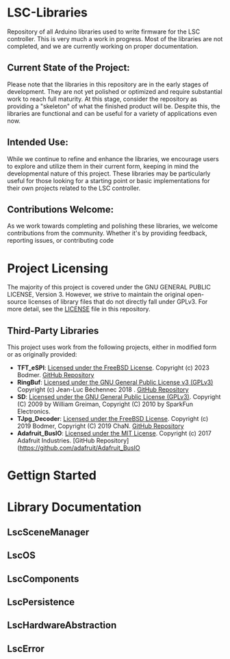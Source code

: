 # LSC-Libraries
Repository of all Arduino libraries used to write firmware for the LSC controller. This is very much a work in progress. Most of the libraries are not completed, and we are currently working on proper documentation.

## Current State of the Project:

Please note that the libraries in this repository are in the early stages of development. They are not yet polished or optimized and require substantial work to reach full maturity. At this stage, consider the repository as providing a "skeleton" of what the finished product will be. Despite this, the libraries are functional and can be useful for a variety of applications even now.

## Intended Use:

While we continue to refine and enhance the libraries, we encourage users to explore and utilize them in their current form, keeping in mind the developmental nature of this project. These libraries may be particularly useful for those looking for a starting point or basic implementations for their own projects related to the LSC controller.

## Contributions Welcome:

As we work towards completing and polishing these libraries, we welcome contributions from the community. Whether it's by providing feedback, reporting issues, or contributing code

# Project Licensing

The majority of this project is covered under the GNU GENERAL PUBLIC LICENSE, Version 3. However, we strive to maintain the original open-source licenses of library files that do not directly fall under GPLv3. For more detail, see the [LICENSE](./LICENSE) file in this repository.

## Third-Party Libraries

This project uses work from the following projects, either in modified form or as originally provided:

- **TFT_eSPI**: [Licensed under the FreeBSD License](./TFT_eSPI/license.txt). Copyright (c) 2023 Bodmer. [GitHub Repository](https://github.com/Bodmer/TFT_eSPI)
- **RingBuf**: [Licensed under the GNU General Public License v3 (GPLv3)](./RingBuf/LICENSE-GPLv3) Copyright (c) Jean-Luc Béchennec 2018 . [GitHub Repository](https://github.com/Locoduino/RingBuffer/tree/master)
- **SD**: [Licensed under the GNU General Public License (GPLv3)](./SD/README.adoc). Copyright (C) 2009 by William Greiman, Copyright (C) 2010 by SparkFun Electronics.
- **TJpg_Decoder**: [Licensed under the FreeBSD License](./TJpg_Decoder/license.txt). Copyright (c) 2019 Bodmer, Copyright (C) 2019 ChaN. [GitHub Repository](https://github.com/Bodmer/TJpg_Decoder)
- **Adafruit_BusIO**: [Licensed under the MIT License](./Adafruit_BusIO/LICENSE). Copyright (c) 2017 Adafruit Industries. [GitHub Repository](https://github.com/adafruit/Adafruit_BusIO

# Gettign Started

# Library Documentation
## LscSceneManager
## LscOS
## LscComponents
## LscPersistence
## LscHardwareAbstraction
## LscError
